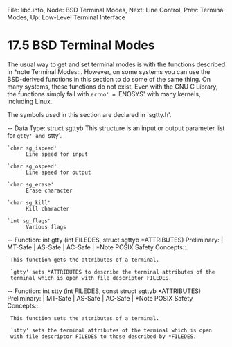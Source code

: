 File: libc.info,  Node: BSD Terminal Modes,  Next: Line Control,  Prev: Terminal Modes,  Up: Low-Level Terminal Interface

17.5 BSD Terminal Modes
=======================

The usual way to get and set terminal modes is with the functions
described in *note Terminal Modes::.  However, on some systems you can
use the BSD-derived functions in this section to do some of the same
thing.  On many systems, these functions do not exist.  Even with the
GNU C Library, the functions simply fail with `errno' = `ENOSYS' with
many kernels, including Linux.

   The symbols used in this section are declared in `sgtty.h'.

 -- Data Type: struct sgttyb
     This structure is an input or output parameter list for `gtty' and
     `stty'.

    `char sg_ispeed'
          Line speed for input

    `char sg_ospeed'
          Line speed for output

    `char sg_erase'
          Erase character

    `char sg_kill'
          Kill character

    `int sg_flags'
          Various flags

 -- Function: int gtty (int FILEDES, struct sgttyb *ATTRIBUTES)
     Preliminary: | MT-Safe | AS-Safe | AC-Safe | *Note POSIX Safety
     Concepts::.

     This function gets the attributes of a terminal.

     `gtty' sets *ATTRIBUTES to describe the terminal attributes of the
     terminal which is open with file descriptor FILEDES.

 -- Function: int stty (int FILEDES, const struct sgttyb *ATTRIBUTES)
     Preliminary: | MT-Safe | AS-Safe | AC-Safe | *Note POSIX Safety
     Concepts::.

     This function sets the attributes of a terminal.

     `stty' sets the terminal attributes of the terminal which is open
     with file descriptor FILEDES to those described by *FILEDES.

